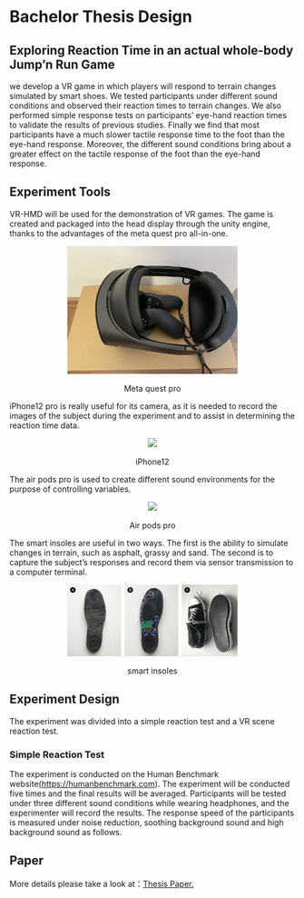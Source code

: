 # Bachelor Thesis Design
## Exploring Reaction Time in an actual whole-body Jump’n Run Game
we develop a VR game in which players will respond to terrain changes simulated by smart shoes. We tested participants under different sound conditions
and observed their reaction times to terrain changes. We also performed simple
response tests on participants’ eye-hand reaction times to validate the results
of previous studies. Finally we find that most participants have a much slower
tactile response time to the foot than the eye-hand response. Moreover, the different sound conditions bring about a greater effect on the tactile response of
the foot than the eye-hand response.

## Experiment Tools
VR-HMD will be used for the demonstration of VR games. The game
is created and packaged into the head display through the unity engine, thanks
to the advantages of the meta quest pro all-in-one.

<div align="center">
    <img src="./assets/images/Meta quest pro.jpg" width="300px" display="inline"> 
    <div>
        <p>Meta quest pro</p>
    </div>
</div>

iPhone12 pro is really useful for its camera, as it is needed to record
the images of the subject during the experiment and to assist in determining the
reaction time data.

<div align="center">
    <img src="./assets/images/iphone12 pro.jpg" width="300px" display="inline"> 
    <div>
        <p>iPhone12</p>
    </div>
</div>

The air pods pro is used to create different sound environments for
the purpose of controlling variables.

<div align="center">
    <img src="./assets/images/airpods.jpg" width="300px" display="inline"> 
    <div>
        <p>Air pods pro</p>
    </div>
</div>

The smart insoles are useful in two ways. The first is the ability to
simulate changes in terrain, such as asphalt, grassy and sand. The second is
to capture the subject’s responses and record them via sensor transmission to a
computer terminal.

<div align="center">
    <img src="./assets/images/prototype.png" width="300px" display="inline"> 
    <div>
        <p>smart insoles</p>
    </div>
</div>


## Experiment Design
The experiment was divided into a simple reaction test and a VR scene reaction test.

### Simple Reaction Test
The experiment is conducted on the Human Benchmark website<a href="https://humanbenchmark.com" target="_blank">(https://humanbenchmark.com).</a> The experiment will be conducted five times
and the final results will be averaged. Participants will be tested under three different sound conditions while wearing headphones, and the experimenter will
record the results. The response speed of the participants is measured under
noise reduction, soothing background sound and high background sound as follows.
## Paper
More details please take a look at：<a href="./paper.pdf" target="_blank">Thesis Paper.</a>
